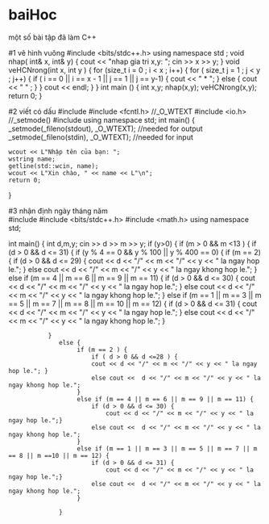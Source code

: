 # baiHoc
một số bài tập đã làm C++


#1 vẽ hình vuông
#include <bits/stdc++.h>
using namespace std ;
void nhap( int& x, int& y) {
    cout << "nhap gia tri x,y: ";
    cin >> x >> y;
}
void veHCNrong(int x, int y ) {
    for (size_t i = 0 ; i < x ; i++) {
        for ( size_t j = 1 ; j < y ; j++) {
            if ( i == 0 || i == x - 1 || j == 1 || j == y-1) {
                cout << " * ";
        }   else {
            cout << "   " ;
        }
    } cout << endl;
}
}
int main () {
int x,y;
nhap(x,y);
veHCNrong(x,y);
    return 0;
}


#2 viết có dấu
#include <iostream>
#include <fcntl.h> //_O_WTEXT
#include <io.h>    //_setmode()
#include <string>
using namespace std;
int main()
{
    _setmode(_fileno(stdout), _O_WTEXT); //needed for output
    _setmode(_fileno(stdin), _O_WTEXT); //needed for input

    wcout << L"Nhập tên của bạn: ";
    wstring name;
    getline(std::wcin, name);
    wcout << L"Xin chào, " << name << L"\n";
    return 0;
}
    
#3 nhận định ngày tháng năm    
#include <iostream>
#include <bits/stdc++.h>
#include <math.h>
using namespace std;

int main() {
    int d,m,y;
    cin >> d >> m >> y;
    if (y>0) {
       if (m > 0 && m <13 ) {
           if (d > 0 && d <= 31) {
               if (y % 4 == 0 && y % 100 || y % 400 == 0) {
                   if (m == 2) {
                       if (d > 0 && d <= 29) {
                           cout << d << "/" << m << "/" << y << " la ngay hop le.";
                       }
                       else cout << d << "/" << m << "/" << y << " la ngay khong hop le.";
                   }
                   else if (m == 4 || m == 6 || m == 9 || m == 11) {
                       if (d > 0 && d <= 30) {
                           cout << d << "/" << m << "/" << y << " la ngay hop le.";
                       } else cout << d << "/" << m << "/" << y << " la ngay khong hop le.";
                   }
                   else if (m == 1 || m == 3 || m == 5 || m == 7 || m == 8 || m == 10 || m == 12) {
                       if (d > 0 && d <= 31) {
                           cout << d << "/" << m << "/" << y << " la ngay hop le.";
                       } else cout << d << "/" << m << "/" << y << " la ngay khong hop le.";
                   }

               }
                  else {
                       if (m == 2 ) {
                           if ( d > 0 && d <=28 ) {
                           cout << d << "/" << m << "/" << y << " la ngay hop le."; }
                           else cout <<  d << "/" << m << "/" << y << " la ngay khong hop le.";
                       }
                       else if (m == 4 || m == 6 || m == 9 || m == 11) {
                           if (d > 0 && d <= 30) {
                               cout << d << "/" << m << "/" << y << " la ngay hop le.";}
                           else cout <<  d << "/" << m << "/" << y << " la ngay khong hop le.";
                       }
                       else if (m == 1 || m == 3 || m == 5 || m == 7 || m == 8 || m ==10 || m == 12) {
                           if (d > 0 && d <= 31) {
                               cout << d << "/" << m << "/" << y << " la ngay hop le.";}
                           else cout <<  d << "/" << m << "/" << y << " la ngay khong hop le.";
                       }

                  }
